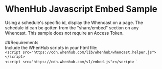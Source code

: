 # WhenHub Javascript Embed Sample
Using a schedule's specific id, display the Whencast on a page. The schedule id can be gotten from the "share/embed" section on any Whencast. This sample does not require an Access Token. 

##Requirements  
Include the WhenHub scripts in your html file:   
`<script src="https://cdn.whenhub.com/lib/whenhub/whencast.helper.js"></script>`  
`<script src="https://cdn.whenhub.com/v1/embed.js"></script>`
`

